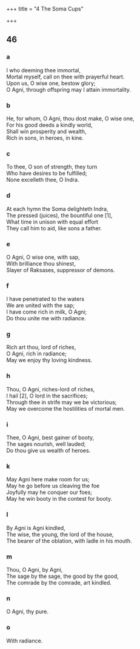 +++
title = "4 The Soma Cups"

+++

## 46
### a
I who deeming thee immortal,  
Mortal myself, call on thee with prayerful heart.  
Upon us, O wise one, bestow glory;  
O Agni, through offspring may I attain immortality.
### b
He, for whom, O Agni, thou dost make, O wise one,  
For his good deeds a kindly world,  
Shall win prosperity and wealth,  
Rich in sons, in heroes, in kine.
### c
To thee, O son of strength, they turn  
Who have desires to be fulfilled;  
None excelleth thee, O Indra.
### d
At each hymn the Soma delighteth Indra,  
The pressed (juices), the bountiful one [1],  
What time in unison with equal effort  
They call him to aid, like sons a father.
### e
O Agni, O wise one, with sap,  
With brilliance thou shinest,  
Slayer of Raksases, suppressor of demons.
### f
I have penetrated to the waters  
We are united with the sap;  
I have come rich in milk, O Agni;  
Do thou unite me with radiance.
### g
Rich art thou, lord of riches,  
O Agni, rich in radiance;  
May we enjoy thy loving kindness.
### h
Thou, O Agni, riches-lord of riches,  
I hail [2], O lord in the sacrifices;  
Through thee in strife may we be victorious;  
May we overcome the hostilities of mortal men.
### i
Thee, O Agni, best gainer of booty,  
The sages nourish, well lauded;  
Do thou give us wealth of heroes.
### k
May Agni here make room for us;  
May he go before us cleaving the foe  
Joyfully may he conquer our foes;  
May he win booty in the contest for booty.
### l
By Agni is Agni kindled,  
The wise, the young, the lord of the house,  
The bearer of the oblation, with ladle in his mouth.
### m
Thou, O Agni, by Agni,  
The sage by the sage, the good by the good,  
The comrade by the comrade, art kindled.
### n
O Agni, thy pure.
### o
With radiance.
